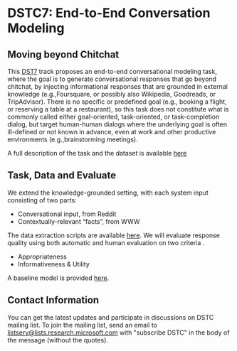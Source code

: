 # DSTC7: End-to-End Conversation Modeling
## Moving beyond Chitchat
This [DST7](http://workshop.colips.org/dstc7/) track proposes an end-to-end conversational modeling task, where the goal is to generate conversational responses that go beyond chitchat, by injecting informational responses that are grounded in external knowledge (e.g.,Foursquare, or possibly also Wikipedia, Goodreads, or TripAdvisor). There is no specific or predefined goal (e.g., booking a flight, or reserving a table at a restaurant), so this task does not constitute what is commonly called either goal-oriented, task-oriented, or task-completion dialog, but target human-human dialogs where the underlying goal is often ill-defined or not known in advance, even at work and other productive environments (e.g.,brainstorming meetings).

A full description of the task and the dataset is available [here](http://workshop.colips.org/dstc7/proposals/DSTC7-MSR_end2end.pdf)

## Task, Data and Evaluate
We extend the knowledge-grounded setting, with each system input consisting of two parts: 
* Conversational input, from Reddit
* Contextually-relevant “facts”, from WWW

The data extraction scripts are available [here](https://github.com/DSTC-MSR/DSTC7-End-to-End-Conversation-Modeling/tree/master/data_extraction). 
We will evaluate response quality using both automatic and human evaluation on two criteria .
* Appropriateness
* Informativeness & Utility

A baseline model is provided [here](https://github.com/DSTC-MSR/DSTC7-End-to-End-Conversation-Modeling/tree/master/baseline). 

## Contact Information
You can get the latest updates and participate in discussions on DSTC mailing list. To join the mailing list, send an email to listserv@lists.research.microsoft.com with "subscribe DSTC" in the body of the message (without the quotes). 
